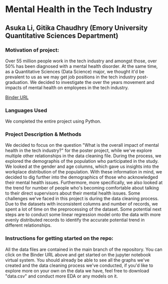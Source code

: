 # Mental Health in the Tech Industry
## Asuka Li, Gitika Chaudhry (Emory University Quantitative Sciences Department)

### Motivation of project:
Over 55 million people work in the tech industry and amongst those, over 50% has been diagnosed with a mental health disorder. At the same time, as a Quantitative Sciences (Data Science) major, we thought it'd be prevalent to us as we may get job positions in the tech industry post-graduation. We decided to investigate the over the years movement and impacts of mental health on employees in the tech industry.

[Binder URL](https://mybinder.org/v2/gh/alee248/qtm302w_eda/HEAD?labpath=data%20cleaning.ipynb)

### Languages Used
We completed the entire project using Python.

### Project Description & Methods
We decided to focus on the question "What is the overall impact of mental health in the tech industry?" for the poster project, while we've explore multiple other relationships in the data cleaning file. During the process, we explored the demographis of the population who participated in the study. We looked at the gender and age columns, which gave us insights into the workplace distribution of the population. With these information in mind, we decided to dig further into the demographics of those who acknowledged their mental health issues. Furthermore, more specifically, we also looked at the trend for number of people who's becoming comfortable about talking to their direct supervisors about their mental health issues. Some challenges we've faced in this project is during the data cleaning process. Due to the datasets with inconsistent columns and number of records, we spent a lot of time on the preprocessing of the dataset. Some potential next steps are to conduct some linear regression model onto the data with more evenly distributed records to identify the accurate potential trend in different relationships.  
  
### Instructions for getting started on the repo:  
All the data files are contained in the main branch of the repository. You can click on the Binder URL above and get started on the jupyter notebook virtual system. You should already be able to see all the graphs we've created and the data cleaning process we've conducted, if you'd like to explore more on your own on the data we have, feel free to download "data.csv" and conduct more EDA or any models on it.  
